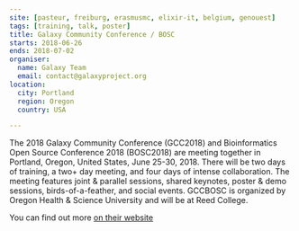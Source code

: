 ```yaml
---
site: [pasteur, freiburg, erasmusmc, elixir-it, belgium, genouest]
tags: [training, talk, poster]
title: Galaxy Community Conference / BOSC
starts: 2018-06-26
ends: 2018-07-02
organiser:
  name: Galaxy Team
  email: contact@galaxyproject.org
location:
  city: Portland
  region: Oregon
  country: USA

---
```


The 2018 Galaxy Community Conference (GCC2018) and Bioinformatics Open Source
Conference 2018 (BOSC2018) are meeting together in Portland, Oregon, United
States, June 25-30, 2018.  There will be two days of training, a two+ day
meeting, and four days of intense collaboration.  The meeting features joint &
parallel sessions, shared keynotes, poster & demo sessions,
birds-of-a-feather, and social events.  GCCBOSC is organized by Oregon Health
& Science University and will be at Reed College.

You can find out more [on their website](https://gccbosc2018.sched.com/)
